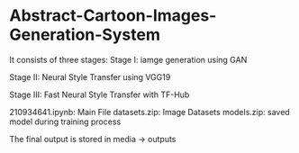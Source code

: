 # Abstract-Cartoon-Images-Generation-System

It consists of three stages:
Stage I: iamge generation using GAN 

Stage II: Neural Style Transfer using VGG19

Stage III: Fast Neural Style Transfer with TF-Hub 

210934641.ipynb: Main File 
datasets.zip:  Image Datasets 
models.zip: saved model during training process

The final output is stored in media -> outputs


